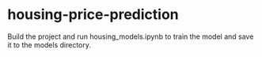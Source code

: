 # housing-price-prediction

Build the project and run housing_models.ipynb to train the model and save it to the models directory.
